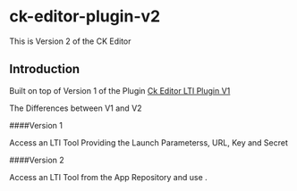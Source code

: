 # ck-editor-plugin-v2
This is Version 2 of the CK Editor 

## Introduction

Built on top of Version 1 of the Plugin [Ck Editor LTI Plugin V1](https://github.com/EonConsulting/ck-editor-plugin)

The Differences between V1 and V2

####Version 1
   
   Access an LTI Tool Providing the Launch Parameterss, URL, Key and Secret

####Version 2

  Access an LTI Tool from the App Repository and use .

      
